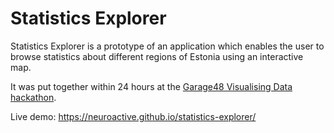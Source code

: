 # Statistics Explorer

Statistics Explorer is a prototype of an application which enables the user to browse statistics about different regions of Estonia using an interactive map.

It was put together within 24 hours at the [Garage48 Visualising Data hackathon](http://garage48.org/events/garage48-visualising-data).

Live demo:
https://neuroactive.github.io/statistics-explorer/

